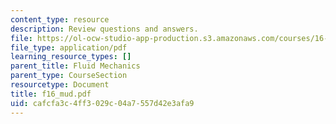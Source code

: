 ```yaml
---
content_type: resource
description: Review questions and answers.
file: https://ol-ocw-studio-app-production.s3.amazonaws.com/courses/16-01-unified-engineering-i-ii-iii-iv-fall-2005-spring-2006/cafcfa3c4ff3029c04a7557d42e3afa9_f16_mud.pdf
file_type: application/pdf
learning_resource_types: []
parent_title: Fluid Mechanics
parent_type: CourseSection
resourcetype: Document
title: f16_mud.pdf
uid: cafcfa3c-4ff3-029c-04a7-557d42e3afa9
---
```

